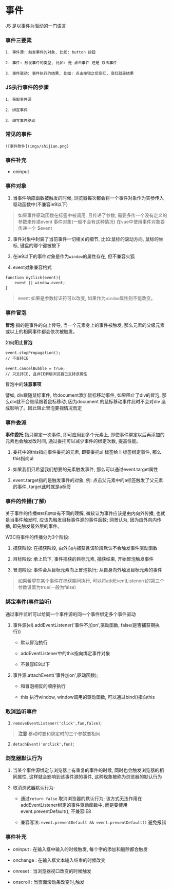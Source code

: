 #  事件

JS 是以事件为驱动的一门语言

###  事件三要素

    1. 事件源: 触发事件的对象, 比如: button 按钮

    2. 事件: 触发事件的类型, 比如: 是 点击事件 还是 双击事件

    3. 事件驱动: 事件执行的结果, 比如: 点击按钮之后变红, 变红就是结果

###  JS执行事件的步骤

    1. 获取事件源

    2. 绑定事件

    3. 编写事件驱动

###  常见的事件
    ![事件附件](imgs/shijian.png)

###  事件补充

+  oninput

###  事件对象

1. 当事件响应函数被触发的时候, 浏览器每次都会将一个事件对象作为实参传入驱动函数中(不兼容ie9以下)
> 如果事件驱动函数在标签中被调用, 且传递了参数, 需要多传一个没有定义的参数来传递event 事件对象(一般不会有这种情况)
> 在vue中使用事件对象要传递一个 $event

2. 事件对象中封装了当前事件一切相关的细节, 比如:鼠标的滚动方向, 鼠标的坐标, 键盘的哪个键被按下

3. 在ie9以下的事件对象是作为`window`的属性存在, 但不兼容火狐

4. event对象兼容格式
```
function myClick(event){
    event || window.event; 
} 
```
> event 如果是参数标识符可以改变, 如果作为`window`属性则不能改变。

###  事件冒泡

**冒泡** 指的是事件的向上传导, 当一个元素身上的事件被触发, 那么元素的父级元素或以上的相同事件都会依次被触发。

如何**阻止冒泡** 
```
event.stopPropagation(); 
// 不支持IE

event.cancelBubble = true; 
// 只支持IE, 且非IE新版浏览器已支持该属性
```

冒泡中的**注意事项** 

譬如, div跟随鼠标事件, 给document添加鼠标移动事件, 如果阻止了div的冒泡, 那么div就不会继续跟着鼠标移动, 因为document 的鼠标移动事件此时不会对div 造成影响了。因此阻止冒泡要视情况而定

###  事件委派

**事件委托** 指只绑定一次事件, 即可应用到多个元素上, 即使事件绑定以后再添加的元素也会触发改时间, 通过委托可以减少事件的绑定次数, 提高性能。

1. 委托中的this指向事件委托的元素, 即要委托ul 标签给 li 标签绑定事件, 那么this指向ul

2. 如果我们只希望我们想要的元素触发事件, 那么可以通过event.target属性

3. event.target指的是触发事件的对象, 例: 点击父元素中的a标签触发了父元素的事件, target此时就是a标签

###  事件的传播(了解)

关于事件的传播`微软`和`网景`有不同的理解, 微软认为事件应该是由内向外传播, 也就是当事件触发时, 应该先触发目标事件源的事件函数; 网景认为, 因为由外向内传播, 即先触发最外层的事件。

W3C将事件的传播分为3个阶段: 

1. 捕获阶段: 在捕获阶段, 由外向内捕获且该阶段默认不会触发事件驱动函数

2. 目标阶段: 承上启下, 事件捕获的目标元素, 捕获结束, 开始冒泡触发事件

3. 冒泡阶段: 事件会从目标元素向上冒泡执行; 从自身向外触发目标元素的事件

> 如果希望在某个事件在捕获期间执行, 可以将addEventListener()的第三个参数设置为true(一般为false)

###  绑定事件(事件监听)

通过事件监听可以给同一个事件源的同一个事件绑定多个事件驱动

1. 事件源(el).addEventListener('事件不加on',驱动函数, false(是否捕获期执行))
    - 默认冒泡执行

    - addEventListener中的this指向绑定事件对象

    - 不兼容IE9以下

2. 事件源.attachEvent('事件加on',驱动函数);

    - 和冒泡相反的顺序执行

    - this 执行window, window调用的驱动函数, 可以通过bind()指向this

###  取消监听事件

1. `removeEventListener('click',fun,false)`;
> **注意** 移动时要和绑定时的三个参数要相同

2. `detachEvent('onclick',fun)`;

###  浏览器默认行为

1. 当某个事件源绑定与浏览器上有重复的事件的时候, 同时也会触发浏览器的相同属性, 这样就会影响到该事件源的事件, 这种现象被称为浏览器的默认行为

2. 取消浏览器默认行为: 

    - 通过`return false` 取消浏览器的默认行为; 该方式无法作用在addEventListener绑定的事件驱动函数中, 而是要使用event.preventDefault(), 不兼容IE8
    
    - 兼容写法: `event.preventDefault && event.preventDefault()` 避免报错

###  事件补充

+ oninput : 在输入框中输入的时候触发, 每个字的添加和删除都会触发

+ onchange : 在输入框文本输入结束的时候改变

+ onreset : 当浏览器视口改变的时候触发

+ onscroll : 当页面滚动条改变时,触发





